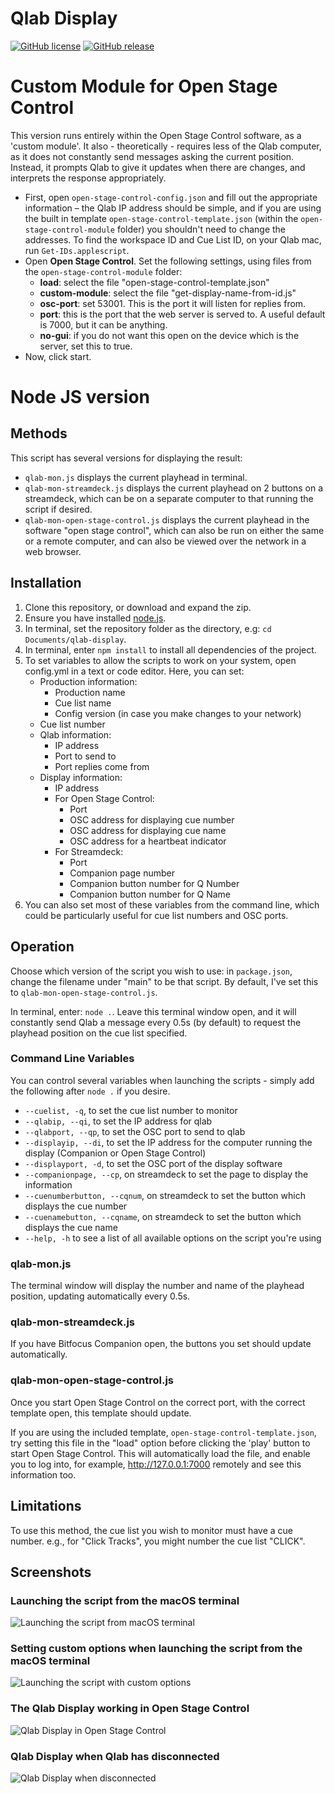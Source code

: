 # Qlab Display

[![GitHub license](https://img.shields.io/github/license/bsmith96/qlab-display.svg)](https://github.com/bsmith96/qlab-display/blob/master/LICENSE)
[![GitHub release](https://img.shields.io/github/release/bsmith96/qlab-display.svg)](https://GitHub.com/bsmith96/qlab-display/releases/)

<!--[![ko-fi](https://ko-fi.com/img/githubbutton_sm.svg)](https://ko-fi.com/F1F120U9I)-->

# Custom Module for Open Stage Control

This version runs entirely within the Open Stage Control software, as a 'custom module'. It also - theoretically - requires less of the Qlab computer, as it does not constantly send messages asking the current position. Instead, it prompts Qlab to give it updates when there are changes, and interprets the response appropriately.

- First, open `open-stage-control-config.json` and fill out the appropriate information – the Qlab IP address should be simple, and if you are using the built in template `open-stage-control-template.json` (within the `open-stage-control-module` folder) you shouldn't need to change the addresses. To find the workspace ID and Cue List ID, on your Qlab mac, run `Get-IDs.applescript`.
- Open **Open Stage Control**. Set the following settings, using files from the `open-stage-control-module` folder:
  - **load**: select the file "open-stage-control-template.json"
  - **custom-module**: select the file "get-display-name-from-id.js"
  - **osc-port**: set 53001. This is the port it will listen for replies from.
  - **port**: this is the port that the web server is served to. A useful default is 7000, but it can be anything.
  - **no-gui**: if you do not want this open on the device which is the server, set this to true.
- Now, click start.

# Node JS version

## Methods

This script has several versions for displaying the result:
- `qlab-mon.js` displays the current playhead in terminal.
- `qlab-mon-streamdeck.js` displays the current playhead on 2 buttons on a streamdeck, which can be on a separate computer to that running the script if desired.
- `qlab-mon-open-stage-control.js` displays the current playhead in the software "open stage control", which can also be run on either the same or a remote computer, and can also be viewed over the network in a web browser.

## Installation

1. Clone this repository, or download and expand the zip.
2. Ensure you have installed [node.js](https://nodejs.org/en/).
3. In terminal, set the repository folder as the directory, e.g: `cd Documents/qlab-display`.
4. In terminal, enter `npm install` to install all dependencies of the project.
5. To set variables to allow the scripts to work on your system, open config.yml in a text or code editor. Here, you can set:
   - Production information:
      - Production name
      - Cue list name
      - Config version (in case you make changes to your network)
   - Cue list number
   - Qlab information:
      - IP address
      - Port to send to
      - Port replies come from
   - Display information:
      - IP address
      - For Open Stage Control:
         - Port
         - OSC address for displaying cue number
         - OSC address for displaying cue name
         - OSC address for a heartbeat indicator
      - For Streamdeck:
         - Port
         - Companion page number
         - Companion button number for Q Number
         - Companion button number for Q Name
6. You can also set most of these variables from the command line, which could be particularly useful for cue list numbers and OSC ports.

## Operation

Choose which version of the script you wish to use: in `package.json`, change the filename under "main" to be that script. By default, I've set this to `qlab-mon-open-stage-control.js`.

In terminal, enter: `node .`. Leave this terminal window open, and it will constantly send Qlab a message every 0.5s (by default) to request the playhead position on the cue list specified.

### Command Line Variables

You can control several variables when launching the scripts - simply add the following after `node .` if you desire.

- `--cuelist, -q`, to set the cue list number to monitor
- `--qlabip, --qi`, to set the IP address for qlab
- `--qlabport, --qp`, to set the OSC port to send to qlab
- `--displayip, --di`, to set the IP address for the computer running the display (Companion or Open Stage Control)
- `--displayport, -d`, to set the OSC port of the display software
- `--companionpage, --cp`, on streamdeck to set the page to display the information
- `--cuenumberbutton, --cqnum`, on streamdeck to set the button which displays the cue number
- `--cuenamebutton, --cqname`, on streamdeck to set the button which displays the cue name
- `--help, -h` to see a list of all available options on the script you're using

### qlab-mon.js

The terminal window will display the number and name of the playhead position, updating automatically every 0.5s.

### qlab-mon-streamdeck.js

If you have Bitfocus Companion open, the buttons you set should update automatically.

### qlab-mon-open-stage-control.js

Once you start Open Stage Control on the correct port, with the correct template open, this template should update.

If you are using the included template, `open-stage-control-template.json`, try setting this file in the "load" option before clicking the 'play' button to start Open Stage Control. This will automatically load the file, and enable you to log into, for example, http://127.0.0.1:7000 remotely and see this information too.

## Limitations

To use this method, the cue list you wish to monitor must have a cue number. e.g., for "Click Tracks", you might number the cue list "CLICK".

## Screenshots

### Launching the script from the macOS terminal
![Launching the script from macOS terminal](https://github.com/bsmith96/qlab-display/blob/88a575394aa7cfd73a8b2e9f0469c437339c826e/_images/1%20Launch%20from%20terminal.png)

### Setting custom options when launching the script from the macOS terminal
![Launching the script with custom options](https://github.com/bsmith96/qlab-display/blob/88a575394aa7cfd73a8b2e9f0469c437339c826e/_images/2%20Set%20options%20from%20terminal.png)

### The Qlab Display working in Open Stage Control
![Qlab Display in Open Stage Control](https://github.com/bsmith96/qlab-display/blob/d455d86049b6652e5e1927ed41af07260de47376/_images/3%20Open%20Stage%20Control%20display.png)

### Qlab Display when Qlab has disconnected
![Qlab Display when disconnected](https://github.com/bsmith96/qlab-display/blob/d455d86049b6652e5e1927ed41af07260de47376/_images/4%20Disconnected%20display.png)
